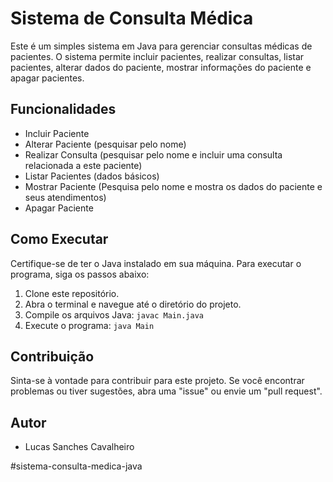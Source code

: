 # Sistema de Consulta Médica

Este é um simples sistema em Java para gerenciar consultas médicas de pacientes. 
O sistema permite incluir pacientes, realizar consultas, listar pacientes, alterar dados do paciente, 
mostrar informações do paciente e apagar pacientes.

## Funcionalidades

- Incluir Paciente
- Alterar Paciente (pesquisar pelo nome)
- Realizar Consulta (pesquisar pelo nome e incluir uma consulta relacionada a este paciente)
- Listar Pacientes (dados básicos)
- Mostrar Paciente (Pesquisa pelo nome e mostra os dados do paciente e seus atendimentos)
- Apagar Paciente

## Como Executar

Certifique-se de ter o Java instalado em sua máquina. Para executar o programa, siga os passos abaixo:

1. Clone este repositório.
2. Abra o terminal e navegue até o diretório do projeto.
3. Compile os arquivos Java: `javac Main.java`
4. Execute o programa: `java Main`

## Contribuição

Sinta-se à vontade para contribuir para este projeto. Se você encontrar problemas ou tiver sugestões, abra uma "issue" ou envie um "pull request".

## Autor

- Lucas Sanches Cavalheiro

# s i s t e m a - c o n s u l t a - m e d i c a - j a v a 
 
 
